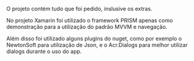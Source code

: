 O projeto contém tudo que foi pedido, inslusive os extras.

No projeto Xamarin foi utilizado o framework PRISM apenas como demonstração para a  utilização do padrão MVVM e navegação.

Além disso foi utilizado alguns plugins do nuget, como por exemplo o NewtonSoft para utilização de Json, e o Acr.Dialogs para melhor utilizar dialogs durante o uso do app.
